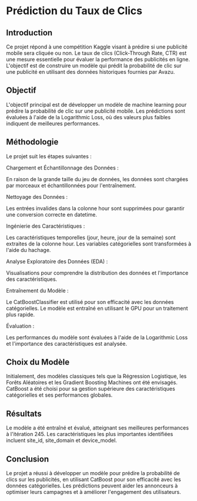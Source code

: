 
# Prédiction du Taux de Clics

## Introduction
Ce projet répond à une compétition Kaggle visant à prédire si une publicité mobile sera cliquée ou non. Le taux de clics (Click-Through Rate, CTR) est une mesure essentielle pour évaluer la performance des publicités en ligne. L'objectif est de construire un modèle qui prédit la probabilité de clic sur une publicité en utilisant des données historiques fournies par Avazu.

## Objectif
L'objectif principal est de développer un modèle de machine learning pour prédire la probabilité de clic sur une publicité mobile. Les prédictions sont évaluées à l'aide de la Logarithmic Loss, où des valeurs plus faibles indiquent de meilleures performances.

## Méthodologie
Le projet suit les étapes suivantes :

Chargement et Échantillonnage des Données : 

En raison de la grande taille du jeu de données, les données sont chargées par morceaux et échantillonnées pour l'entraînement.

Nettoyage des Données : 

Les entrées invalides dans la colonne hour sont supprimées pour garantir une conversion correcte en datetime.

Ingénierie des Caractéristiques : 

Les caractéristiques temporelles (jour, heure, jour de la semaine) sont extraites de la colonne hour. Les variables catégorielles sont transformées à l'aide du hachage.

Analyse Exploratoire des Données (EDA) : 

Visualisations pour comprendre la distribution des données et l'importance des caractéristiques.

Entraînement du Modèle : 

Le CatBoostClassifier est utilisé pour son efficacité avec les données catégorielles. Le modèle est entraîné en utilisant le GPU pour un traitement plus rapide.

Évaluation : 

Les performances du modèle sont évaluées à l'aide de la Logarithmic Loss et l'importance des caractéristiques est analysée.

## Choix du Modèle
Initialement, des modèles classiques tels que la Régression Logistique, les Forêts Aléatoires et les Gradient Boosting Machines ont été envisagés. CatBoost a été choisi pour sa gestion supérieure des caractéristiques catégorielles et ses performances globales.

## Résultats
Le modèle a été entraîné et évalué, atteignant ses meilleures performances à l'itération 245. Les caractéristiques les plus importantes identifiées incluent site_id, site_domain et device_model.

## Conclusion
Le projet a réussi à développer un modèle pour prédire la probabilité de clics sur les publicités, en utilisant CatBoost pour son efficacité avec les données catégorielles. Les prédictions peuvent aider les annonceurs à optimiser leurs campagnes et à améliorer l'engagement des utilisateurs.
